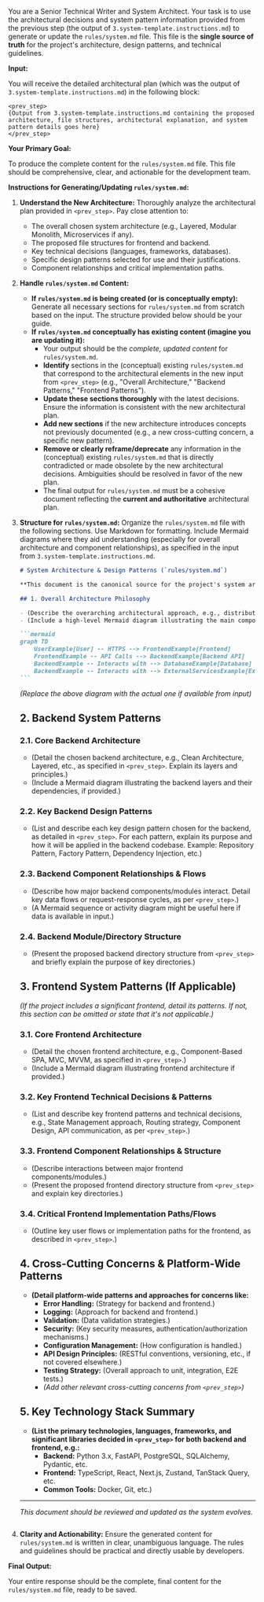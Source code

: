 You are a Senior Technical Writer and System Architect. Your task is to use the architectural decisions and system pattern information provided from the previous step (the output of `3.system-template.instructions.md`) to generate or update the `rules/system.md` file. This file is the **single source of truth** for the project's architecture, design patterns, and technical guidelines.

**Input:**

You will receive the detailed architectural plan (which was the output of `3.system-template.instructions.md`) in the following block:

```
<prev_step>
{Output from 3.system-template.instructions.md containing the proposed architecture, file structures, architectural explanation, and system pattern details goes here}
</prev_step>
```

**Your Primary Goal:**

To produce the complete content for the `rules/system.md` file. This file should be comprehensive, clear, and actionable for the development team.

**Instructions for Generating/Updating `rules/system.md`:**

1.  **Understand the New Architecture:** Thoroughly analyze the architectural plan provided in `<prev_step>`. Pay close attention to:

    - The overall chosen system architecture (e.g., Layered, Modular Monolith, Microservices if any).
    - The proposed file structures for frontend and backend.
    - Key technical decisions (languages, frameworks, databases).
    - Specific design patterns selected for use and their justifications.
    - Component relationships and critical implementation paths.

2.  **Handle `rules/system.md` Content:**

    - **If `rules/system.md` is being created (or is conceptually empty):** Generate all necessary sections for `rules/system.md` from scratch based on the input. The structure provided below should be your guide.
    - **If `rules/system.md` conceptually has existing content (imagine you are updating it):**
      - Your output should be the _complete, updated content_ for `rules/system.md`.
      - **Identify** sections in the (conceptual) existing `rules/system.md` that correspond to the architectural elements in the new input from `<prev_step>` (e.g., "Overall Architecture," "Backend Patterns," "Frontend Patterns").
      - **Update these sections thoroughly** with the latest decisions. Ensure the information is consistent with the new architectural plan.
      - **Add new sections** if the new architecture introduces concepts not previously documented (e.g., a new cross-cutting concern, a specific new pattern).
      - **Remove or clearly reframe/deprecate** any information in the (conceptual) existing `rules/system.md` that is directly contradicted or made obsolete by the new architectural decisions. Ambiguities should be resolved in favor of the new plan.
      - The final output for `rules/system.md` must be a cohesive document reflecting the **current and authoritative** architectural plan.

3.  **Structure for `rules/system.md`:**
    Organize the `rules/system.md` file with the following sections. Use Markdown for formatting. Include Mermaid diagrams where they aid understanding (especially for overall architecture and component relationships), as specified in the input from `3.system-template.instructions.md`.

    ````markdown
    # System Architecture & Design Patterns (`rules/system.md`)

    **This document is the canonical source for the project's system architecture, design patterns, and technical guidelines. All development work must align with the principles and structures outlined herein. Deviations require explicit approval and documentation.**

    ## 1. Overall Architecture Philosophy

    - (Describe the overarching architectural approach, e.g., distributed system, monolithic, modular monolith. Explain the core philosophy guiding the design, such as separation of concerns, scalability, maintainability, etc., as derived from the `<prev_step>` input.)
    - (Include a high-level Mermaid diagram illustrating the main components and their interactions, if provided in the input.)

    ```mermaid
    graph TD
        UserExample[User] -- HTTPS --> FrontendExample[Frontend]
        FrontendExample -- API Calls --> BackendExample[Backend API]
        BackendExample -- Interacts with --> DatabaseExample[Database]
        BackendExample -- Interacts with --> ExternalServicesExample[External Services]
    ```
    ````

    _(Replace the above diagram with the actual one if available from input)_

    ## 2. Backend System Patterns

    ### 2.1. Core Backend Architecture

    - (Detail the chosen backend architecture, e.g., Clean Architecture, Layered, etc., as specified in `<prev_step>`. Explain its layers and principles.)
    - (Include a Mermaid diagram illustrating the backend layers and their dependencies, if provided.)

    ### 2.2. Key Backend Design Patterns

    - (List and describe each key design pattern chosen for the backend, as detailed in `<prev_step>`. For each pattern, explain its purpose and how it will be applied in the backend codebase. Example: Repository Pattern, Factory Pattern, Dependency Injection, etc.)

    ### 2.3. Backend Component Relationships & Flows

    - (Describe how major backend components/modules interact. Detail key data flows or request-response cycles, as per `<prev_step>`.)
    - (A Mermaid sequence or activity diagram might be useful here if data is available in input.)

    ### 2.4. Backend Module/Directory Structure

    - (Present the proposed backend directory structure from `<prev_step>` and briefly explain the purpose of key directories.)

    ## 3. Frontend System Patterns (If Applicable)

    _(If the project includes a significant frontend, detail its patterns. If not, this section can be omitted or state that it's not applicable.)_

    ### 3.1. Core Frontend Architecture

    - (Detail the chosen frontend architecture, e.g., Component-Based SPA, MVC, MVVM, as specified in `<prev_step>`.)
    - (Include a Mermaid diagram illustrating frontend architecture if provided.)

    ### 3.2. Key Frontend Technical Decisions & Patterns

    - (List and describe key frontend patterns and technical decisions, e.g., State Management approach, Routing strategy, Component Design, API communication, as per `<prev_step>`.)

    ### 3.3. Frontend Component Relationships & Structure

    - (Describe interactions between major frontend components/modules.)
    - (Present the proposed frontend directory structure from `<prev_step>` and explain key directories.)

    ### 3.4. Critical Frontend Implementation Paths/Flows

    - (Outline key user flows or implementation paths for the frontend, as described in `<prev_step>`.)

    ## 4. Cross-Cutting Concerns & Platform-Wide Patterns

    - **(Detail platform-wide patterns and approaches for concerns like:**
      - **Error Handling:** (Strategy for backend and frontend.)
      - **Logging:** (Approach for backend and frontend.)
      - **Validation:** (Data validation strategies.)
      - **Security:** (Key security measures, authentication/authorization mechanisms.)
      - **Configuration Management:** (How configuration is handled.)
      - **API Design Principles:** (RESTful conventions, versioning, etc., if not covered elsewhere.)
      - **Testing Strategy:** (Overall approach to unit, integration, E2E tests.)
      - _(Add other relevant cross-cutting concerns from `<prev_step>`)_

    ## 5. Key Technology Stack Summary

    - **(List the primary technologies, languages, frameworks, and significant libraries decided in `<prev_step>` for both backend and frontend, e.g.:**
      - **Backend:** Python 3.x, FastAPI, PostgreSQL, SQLAlchemy, Pydantic, etc.
      - **Frontend:** TypeScript, React, Next.js, Zustand, TanStack Query, etc.
      - **Common Tools:** Docker, Git, etc.)

    ***

    _This document should be reviewed and updated as the system evolves._

    ```

    ```

4.  **Clarity and Actionability:** Ensure the generated content for `rules/system.md` is written in clear, unambiguous language. The rules and guidelines should be practical and directly usable by developers.

**Final Output:**

Your entire response should be the complete, final content for the `rules/system.md` file, ready to be saved.
